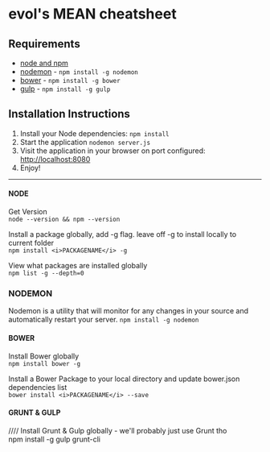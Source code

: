 # evol's MEAN cheatsheet

## Requirements

- [node and npm](http://nodejs.org/)
- [nodemon](http://nodemon.io/) - `npm install -g nodemon`
- [bower](http://bower.io) - `npm install -g bower`
- [gulp](http://gulpjs.com/) - `npm install -g gulp`

## Installation Instructions

1. Install your Node dependencies: `npm install`
2. Start the application `nodemon server.js`
3. Visit the application in your browser on port configured: [http://localhost:8080](http://localhost:8080)
4. Enjoy!

---

#### NODE

Get Version<br>
`node --version && npm --version`

Install a package globally, add -g flag.  leave off -g to install locally to current folder<br>
`npm install <i>PACKAGENAME</i> -g`


View what packages are installed globally<br>
`npm list -g --depth=0`


### NODEMON
Nodemon is a utility that will monitor for any changes in your source and automatically restart your server.
`npm install -g nodemon`

#### BOWER

Install Bower globally<br>
`npm install bower -g`

Install a Bower Package to your local directory and update bower.json dependencies  list <br>
`bower install <i>PACKAGENAME</i> --save`




#### GRUNT & GULP

////  Install Grunt & Gulp globally - we'll probably just use Grunt tho<br>
npm install -g gulp grunt-cli
